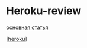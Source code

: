 # Heroku-review

[основная статья](https://devcenter.heroku.com/articles/github-integration-review-apps)

[[heroku]]

[//begin]: # "Autogenerated link references for markdown compatibility"
[heroku]: ../lists/heroku "Heroku основная статья"
[//end]: # "Autogenerated link references"
